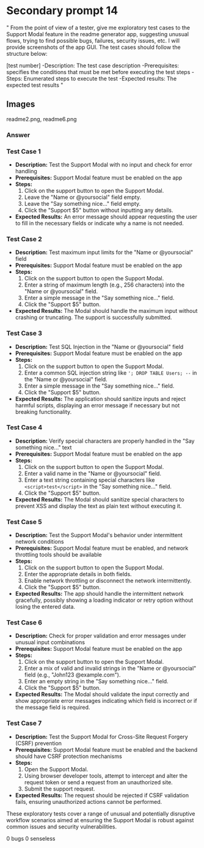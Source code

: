 # Secondary prompt 14

"
From the point of view of a tester, give me exploratory test cases to the Support Modal feature in the readme generator app, suggesting unusual flows, trying to find possible bugs, failures, security issues, etc. I will provide screenshots of the app GUI. The test cases should follow the structure below:

[test number]
-Description: The test case description
-Prerequisites: specifies the conditions that must be met before executing the test steps
-Steps: Enumerated steps to execute the test
-Expected results: The expected test results
"

## Images

readme2.png, readme6.png

### Answer

### Test Case 1
- **Description:** Test the Support Modal with no input and check for error handling
- **Prerequisites:** Support Modal feature must be enabled on the app
- **Steps:**
  1. Click on the support button to open the Support Modal.
  2. Leave the "Name or @yoursocial" field empty.
  3. Leave the "Say something nice..." field empty.
  4. Click the "Support $5" button without inputting any details.
- **Expected Results:** 
  An error message should appear requesting the user to fill in the necessary fields or indicate why a name is not needed.

### Test Case 2
- **Description:** Test maximum input limits for the "Name or @yoursocial" field
- **Prerequisites:** Support Modal feature must be enabled on the app
- **Steps:**
  1. Click on the support button to open the Support Modal.
  2. Enter a string of maximum length (e.g., 256 characters) into the "Name or @yoursocial" field.
  3. Enter a simple message in the "Say something nice..." field.
  4. Click the "Support $5" button.
- **Expected Results:** 
  The Modal should handle the maximum input without crashing or truncating. The support is successfully submitted.

### Test Case 3 
- **Description:** Test SQL Injection in the "Name or @yoursocial" field
- **Prerequisites:** Support Modal feature must be enabled on the app
- **Steps:**
  1. Click on the support button to open the Support Modal.
  2. Enter a common SQL injection string like `'; DROP TABLE Users; --` in the "Name or @yoursocial" field.
  3. Enter a simple message in the "Say something nice..." field.
  4. Click the "Support $5" button.
- **Expected Results:** 
  The application should sanitize inputs and reject harmful scripts, displaying an error message if necessary but not breaking functionality.

### Test Case 4
- **Description:** Verify special characters are properly handled in the "Say something nice..." text
- **Prerequisites:** Support Modal feature must be enabled on the app
- **Steps:**
  1. Click on the support button to open the Support Modal.
  2. Enter a valid name in the "Name or @yoursocial" field.
  3. Enter a text string containing special characters like `<script>test</script>` in the "Say something nice..." field.
  4. Click the "Support $5" button.
- **Expected Results:** 
  The Modal should sanitize special characters to prevent XSS and display the text as plain text without executing it.

### Test Case 5
- **Description:** Test the Support Modal's behavior under intermittent network conditions
- **Prerequisites:** Support Modal feature must be enabled, and network throttling tools should be available
- **Steps:**
  1. Click on the support button to open the Support Modal.
  2. Enter the appropriate details in both fields.
  3. Enable network throttling or disconnect the network intermittently.
  4. Click the "Support $5" button.
- **Expected Results:** 
  The app should handle the intermittent network gracefully, possibly showing a loading indicator or retry option without losing the entered data.

### Test Case 6 
- **Description:** Check for proper validation and error messages under unusual input combinations
- **Prerequisites:** Support Modal feature must be enabled on the app
- **Steps:**
  1. Click on the support button to open the Support Modal.
  2. Enter a mix of valid and invalid strings in the "Name or @yoursocial" field (e.g., "John123 @example.com").
  3. Enter an empty string in the "Say something nice..." field.
  4. Click the "Support $5" button.
- **Expected Results:** 
  The Modal should validate the input correctly and show appropriate error messages indicating which field is incorrect or if the message field is required.

### Test Case 7 
- **Description:** Test the Support Modal for Cross-Site Request Forgery (CSRF) prevention
- **Prerequisites:** Support Modal feature must be enabled and the backend should have CSRF protection mechanisms
- **Steps:**
  1. Open the Support Modal.
  2. Using browser developer tools, attempt to intercept and alter the request token or send a request from an unauthorized site.
  3. Submit the support request.
- **Expected Results:** 
  The request should be rejected if CSRF validation fails, ensuring unauthorized actions cannot be performed.

These exploratory tests cover a range of unusual and potentially disruptive workflow scenarios aimed at ensuring the Support Modal is robust against common issues and security vulnerabilities.

0 bugs
0 senseless